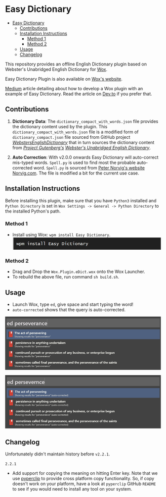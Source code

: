 # Easy Dictionary

- [Easy Dictionary](#easy-dictionary)
  - [Contributions](#contributions)
  - [Installation Instructions](#installation-instructions)
    - [Method 1](#method-1)
    - [Method 2](#method-2)
  - [Usage](#usage)
  - [Changelog](#changelog)

This repository provides an offline English Dictionary plugin based on Webster's
Unabridged English Dictionary for [Wox](http://www.wox.one/).

Easy Dictionary Plugin is also available on [Wox's
website](http://www.wox.one/plugin/351).

[Medium](https://at-k.medium.com/how-to-develop-a-wox-plugin-using-python-8f2372281d7)
article detailing about how to develop a Wox plugin with an example of Easy Dictionary.
Read the article on
[Dev.to](https://dev.to/atkumar/how-to-develop-a-wox-plugin-using-python-1omc) if you
prefer that.

## Contributions

1. **Dictionary Data**:
The `dictionary_compact_with_words.json` file provides the dictionary content used by
the plugin. This `dictionary_compact_with_words.json` file is a modified form of
`dictionary_compact.json` file sourced from GitHub project
[*WebstersEnglishDictionary*](https://github.com/matthewreagan/WebstersEnglishDictionary)
that in turn sources the dictionary content from [*Project
Gutenberg's*](https://www.gutenberg.org/) [*Webster's Unabridged English
Dictionary*](https://www.gutenberg.org/ebooks/29765).

2. **Auto Correction**:
With v2.0.0 onwards Easy Dictionary will auto-correct mis-typed words. `Spell.py` is
used to find most the probable auto-corrected word. `Spell.py` is sourced from [Peter
Norvig's website Norvig.com](https://norvig.com/spell-correct.html). The file is
modified a bit for the current use case.

## Installation Instructions

Before installing this plugin, make sure that you have `Python3` installed and `Python
Directory` is set in `Wox Settings -> General -> Python Directory` to the installed
Python's path.

### Method 1

- Install using Wox: `wpm install Easy Dictionary`.
![Usage Screenshot1](.sample_images/ed-screenshot3.png)

### Method 2

- Drag and Drop the `Wox.Plugin.eDict.wox` onto the Wox Launcher.
- To rebuild the above file, run command `sh build.sh`.

## Usage

- Launch Wox, type `ed`, give space and start typing the word!
- `auto-corrected` shows that the query is auto-corrected.

![Usage Screenshot1](.sample_images/ed-screenshot1.png)

![Usage Screenshot2](.sample_images/ed-screenshot2.png)

## Changelog

Unfortunately didn't maintain history before `v2.2.1`.

`2.2.1`

- Add support for copying the meaning on hitting Enter key. Note that we use
  [pyperclip](https://github.com/asweigart/pyperclip) to provide cross platform copy
  functionality. So, if copy doesn't work on your platform, have a look at `pyperclip`
  GitHub `README` to see if you would need to install any tool on your system.
